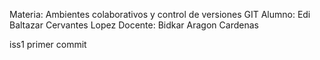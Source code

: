 Materia: Ambientes colaborativos y control de versiones GIT
Alumno: Edi Baltazar Cervantes Lopez
Docente: Bidkar Aragon Cardenas

iss1 primer commit